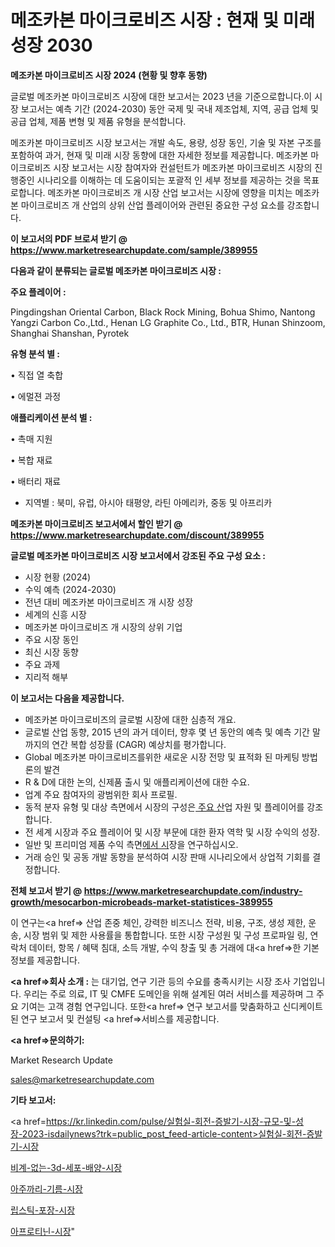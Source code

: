 # 메조카본 마이크로비즈 시장 : 현재 및 미래 성장 2030

<strong>메조카본 마이크로비즈 시장 2024 (현황 및 향후 동향)</strong>

글로벌 메조카본 마이크로비즈 시장에 대한 보고서는 2023 년을 기준으로합니다.이 시장 보고서는 예측 기간 (2024-2030) 동안 국제 및 국내 제조업체, 지역, 공급 업체 및 공급 업체, 제품 변형 및 제품 유형을 분석합니다.

메조카본 마이크로비즈 시장 보고서는 개발 속도, 용량, 성장 동인, 기술 및 자본 구조를 포함하여 과거, 현재 및 미래 시장 동향에 대한 자세한 정보를 제공합니다. 메조카본 마이크로비즈 시장 보고서는 시장 참여자와 컨설턴트가 메조카본 마이크로비즈 시장의 진행중인 시나리오를 이해하는 데 도움이되는 포괄적 인 세부 정보를 제공하는 것을 목표로합니다. 메조카본 마이크로비즈 개 시장 산업 보고서는 시장에 영향을 미치는 메조카본 마이크로비즈 개 산업의 상위 산업 플레이어와 관련된 중요한 구성 요소를 강조합니다.



<strong>이 보고서의 PDF 브로셔 받기 @ <a href=https://www.marketresearchupdate.com/sample/389955>https://www.marketresearchupdate.com/sample/389955</a></strong>



<strong>다음과 같이 분류되는 글로벌 메조카본 마이크로비즈 시장 :</strong>



<strong>주요 플레이어 :</strong>

Pingdingshan Oriental Carbon, Black Rock Mining, Bohua Shimo, Nantong Yangzi Carbon Co.,Ltd., Henan LG Graphite Co., Ltd., BTR, Hunan Shinzoom, Shanghai Shanshan, Pyrotek



<strong>유형 분석 별 :</strong>

• 직접 열 축합

• 에멀젼 과정



<strong>애플리케이션 분석 별 :</strong>

• 촉매 지원

• 복합 재료

• 배터리 재료

<ul>
  <li>지역별 : 북미, 유럽, 아시아 태평양, 라틴 아메리카, 중동 및 아프리카</li>
</ul>


<strong>메조카본 마이크로비즈 보고서에서 할인 받기 @ <a href=https://www.marketresearchupdate.com/discount/389955>https://www.marketresearchupdate.com/discount/389955</a></strong>



<strong>글로벌 메조카본 마이크로비즈 시장 보고서에서 강조된 주요 구성 요소 :</strong>
<ul>
  <li>시장 현황 (2024)</li>
  <li>수익 예측 (2024-2030)</li>
  <li>전년 대비 메조카본 마이크로비즈 개 시장 성장</li>
  <li>세계의 신흥 시장</li>
  <li>메조카본 마이크로비즈 개 시장의 상위 기업</li>
  <li>주요 시장 동인</li>
  <li>최신 시장 동향</li>
  <li>주요 과제</li>
  <li>지리적 해부</li>
</ul>


<strong>이 보고서는 다음을 제공합니다.</strong>
<ul>
  <li>메조카본 마이크로비즈의 글로벌 시장에 대한 심층적 개요.</li>
  <li>글로벌 산업 동향, 2015 년의 과거 데이터, 향후 몇 년 동안의 예측 및 예측 기간 말까지의 연간 복합 성장률 (CAGR) 예상치를 평가합니다.</li>
  <li>Global 메조카본 마이크로비즈를위한 새로운 시장 전망 및 표적화 된 마케팅 방법론의 발견</li>
  <li>R &amp; D에 대한 논의, 신제품 출시 및 애플리케이션에 대한 수요.</li>
  <li>업계 주요 참여자의 광범위한 회사 프로필.</li>
  <li>동적 분자 유형 및 대상 측면에서 시장의 구성은<a href=> 주요 산</a>업 자원 및 플레이어를 강조합니다.</li>
  <li>전 세계 시장과 주요 플레이어 및 시장 부문에 대한 환자 역학 및 시장 수익의 성장.</li>
  <li>일반 및 프리미엄 제품 수익 측면<a href=>에서 시</a>장을 연구하십시오.</li>
  <li>거래 승인 및 공동 개발 동향을 분석하여 시장 판매 시나리오에서 상업적 기회를 결정합니다.</li>
</ul>



<strong>전체 보고서 받기 @ <a href=https://www.marketresearchupdate.com/industry-growth/mesocarbon-microbeads-market-statistices-389955>https://www.marketresearchupdate.com/industry-growth/mesocarbon-microbeads-market-statistices-389955</a></strong>

이 연구는<a href=> 산업 존중</a> 체인, 강력한 비즈니스 전략, 비용, 구조, 생성 제한, 운송, 시장 범위 및 제한 사용률을 통합합니다. 또한 시장 구성원 및 구성 프로파일 링, 연락처 데이터, 항목 / 혜택 침대, 소득 개발, 수익 창출 및 총 거래에 대<a href=>한 기본 </a>정보를 제공합니다.



<strong><a href=>회사 소</a>개 :</strong>
는 대기업, 연구 기관 등의 수요를 충족시키는 시장 조사 기업입니다. 우리는 주로 의료, IT 및 CMFE 도메인을 위해 설계된 여러 서비스를 제공하며 그 주요 기여는 고객 경험 연구입니다. 또한<a href=> 연구 보</a>고서를 맞춤화하고 신디케이트 된 연구 보고서 및 컨설팅 <a href=>서비스</a>를 제공합니다.



<strong><a href=>문의하기:</a></strong>

Market Research Update

sales@marketresearchupdate.com



<strong>기타 보고서:</strong>

<a href=https://kr.linkedin.com/pulse/실험실-회전-증발기-시장-규모-및-성장-2023-isdailynews?trk=public_post_feed-article-content>실험실-회전-증발기-시장</a>

<a href=https://www.linkedin.com/pulse/비계-없는-3d-세포-배양-시장-현재-및-미래-성장-2029/>비계-없는-3d-세포-배양-시장</a>

<a href=https://www.linkedin.com/pulse/아주까리-기름-시장-경쟁-분석-및-성장-잠재력-2029-survey-spotlight-pro-24-analysis-nrqmf/>아주까리-기름-시장</a>

<a href=https://www.linkedin.com/pulse/립스틱-포장-시장-진입-전략-및-위험-평가2029년-consumer-connection-chronicles-24--buzrf/>립스틱-포장-시장</a>

<a href=https://www.linkedin.com/pulse/아프로티닌-시장-경쟁-분석-및-성장-잠재력-2030-consumer-connection-chronicles-24--sijdc/>아프로티닌-시장</a>"
